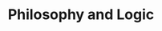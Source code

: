 ---
types: "word"

title: "Philosophy and Logic"

categories: ['']

tags: ['Philosophy', 'and', 'Logic']

arabic: ['الفلسفة والمنطق']

publishers: ['خوارزميات الذكاء الاصطناعي في تحليل النص العربي']

types: "word"

slug: ""
---